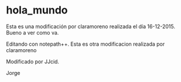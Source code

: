 # hola_mundo
Esta es una modificación por claramoreno realizada el día 16-12-2015. Bueno
a ver como va.


Editando con notepath++.
Esta es otra modificacion realizada por claramoreno

Modificado por JJcid.

Jorge
